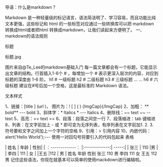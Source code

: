 导语：什么是markdown？

Markdown 是一种轻量级的标记语言，语法简洁明了、学习容易，而且功能比纯文本更强，这些标记和 html 的一些标签对应通过一些转换库可以把 markdown 转换成html或者把html 转换成markdown，让我们读起来方便明了。
一、markdown的语法规则

标题

标题.jpg

图片来自@Te_Lee的markdown基础入门
每一篇文章都会有一个标题，它能显示出文章的结构。行首插入1-6个 # ，每增加一个 # 表示更深入层次的内容，对应到标题的深度由 1-6 阶。
h1 # 一级标题
h2 # 二级标题
h3 # 三级标题
... ...
h6 # 六级标题
建议在#号后加一个空格，这是最标准的 Markdown 语法。

文本样式

1、链接：[title ] (url )， 图片为：! [ ] ( ) {ImgCap}{/ImgCap}
2、加粗： ** bold** --- bold
3、斜体字：* ltalics * --- ltalics
4、删除线：~~ text ~~ -- text
5、高亮：== text ==
6、段落：段落之间空一行
7、段落缩进：tab 键缩进
8、列表：在文字前加上 - 或 * 即可变为无序列表，有序列表在文字前加1. 2. 3. 符号要和文字之间加上一个字符的空格
9、引用：> 引用内容
10、内嵌代码： alert('Hello World');--- 使用一对回勾号将要引入的代码包起来
表格

| 姓名 | 年龄 | 性别|
| ：-------------： |:-------------:| -----:|
| 张三 | 110 |男 |
| 李四 | 111 | 女 |
|王五 |112 | 男 |
姓名	年龄	性别
张三	110	男
李四	111	女
王五	112	男
记住这些语法，你现在就基本可以简单的使用mackdown进行编辑啦。
